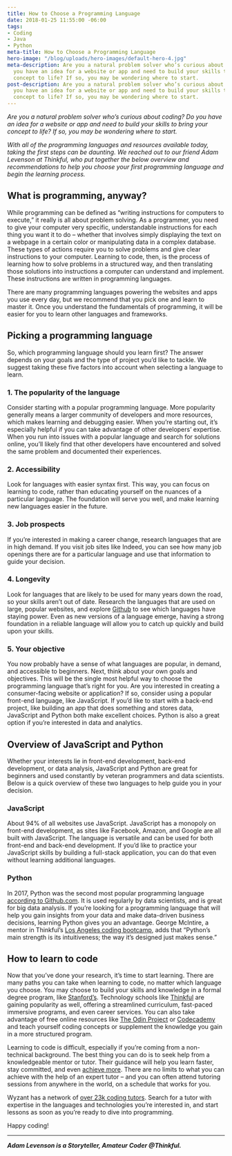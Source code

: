 ```yaml
---
title: How to Choose a Programming Language
date: 2018-01-25 11:55:00 -06:00
tags:
- Coding
- Java
- Python
meta-title: How to Choose a Programming Language
hero-image: "/blog/uploads/hero-images/default-hero-4.jpg"
meta-description: Are you a natural problem solver who’s curious about coding? Do
  you have an idea for a website or app and need to build your skills to bring your
  concept to life? If so, you may be wondering where to start.
post-description: Are you a natural problem solver who’s curious about coding? Do
  you have an idea for a website or app and need to build your skills to bring your
  concept to life? If so, you may be wondering where to start.
---
```


*Are you a natural problem solver who’s curious about coding? Do you have an idea for a website or app and need to build your skills to bring your concept to life? If so, you may be wondering where to start.*

*With all of the programming languages and resources available today, taking the first steps can be daunting. We reached out to our friend Adam Levenson at Thinkful, who put together the below overview and recommendations to help you choose your first programming language and begin the learning process.*

## What is programming, anyway?

While programming can be defined as “writing instructions for computers to execute,” it really is all about problem solving.  As a programmer, you need to give your computer very specific, understandable instructions for each thing you want it to do – whether that involves simply displaying the text on a webpage in a certain color or manipulating data in a complex database. These types of actions require you to solve problems and give clear instructions to your computer. Learning to code, then, is the process of learning how to solve problems in a structured way, and then translating those solutions into instructions a computer can understand and implement. These instructions are written in programming languages.

There are many programming languages powering the websites and apps you use every day, but we recommend that you pick one and learn to master it. Once you understand the fundamentals of programming, it will be easier for you to learn other languages and frameworks.

## Picking a programming language

So, which programming language should you learn first? The answer depends on your goals and the type of project you’d like to tackle. We suggest taking these five factors into account when selecting a language to learn.

### 1. The popularity of the language

Consider starting with a popular programming language. More popularity generally means a larger community of developers and more resources, which makes learning and debugging easier. When you’re starting out, it’s especially helpful if you can take advantage of other developers’ expertise. When you run into issues with a popular language and search for solutions online, you’ll likely find that other developers have encountered and solved the same problem and documented their experiences.

### 2. Accessibility

Look for languages with easier syntax first. This way, you can focus on learning to code, rather than educating yourself on the nuances of a particular language. The foundation will serve you well, and make learning new languages easier in the future.

### 3. Job prospects

If you’re interested in making a career change, research languages that are in high demand. If you visit job sites like Indeed, you can see how many job openings there are for a particular language and use that information to guide your decision.

### 4. Longevity

Look for languages that are likely to be used for many years down the road, so your skills aren’t out of date. Research the languages that are used on large, popular websites, and explore [Github](https://github.com/) to see which languages have staying power. Even as new versions of a language emerge, having a strong foundation in a reliable language will allow you to catch up quickly and build upon your skills.

### 5. Your objective

You now probably have a sense of what languages are popular, in demand, and accessible to beginners. Next, think about your own goals and objectives.  This will be the single most helpful way to choose the programming language that’s right for you. Are you interested in creating a consumer-facing website or application? If so, consider using a popular front-end language, like JavaScript. If you’d like to start with a back-end project, like building an app that does something and stores data, JavaScript and Python both make excellent choices. Python is also a great option if you’re interested in data and analytics.

## Overview of JavaScript and Python

Whether your interests lie in front-end development, back-end development, or data analysis, JavaScript and Python are great for beginners and used constantly by veteran programmers and data scientists. Below is a quick overview of these two languages to help guide you in your decision.

### JavaScript

About 94% of all websites use JavaScript. JavaScript has a monopoly on front-end development, as sites like Facebook, Amazon, and Google are all built with JavaScript. The language is versatile and can be used for both front-end and back-end development. If you’d like to practice your JavaScript skills by building a full-stack application, you can do that even without learning additional languages.

### Python

In 2017, Python was the second most popular programming language [according to Github.com](https://octoverse.github.com/). It is used regularly by data scientists, and is great for big data analysis. If you’re looking for a programming language that will help you gain insights from your data and make data-driven business decisions, learning Python gives you an advantage. George McIntire, a mentor in Thinkful’s [Los Angeles coding bootcamp](https://www.thinkful.com/bootcamp/los-angeles/), adds that “Python’s main strength is its intuitiveness; the way it’s designed just makes sense.”

## How to learn to code

Now that you’ve done your research, it’s time to start learning. There are many paths you can take when learning to code, no matter which language you choose. You may choose to build your skills and knowledge in a formal degree program, like [Stanford’s](https://scpd.stanford.edu/public/category/courseCategoryCertificateProfile.do?method=load&certificateId=1240861). Technology schools like [Thinkful](https://www.thinkful.com/) are gaining popularity as well, offering a streamlined curriculum, fast-paced immersive programs, and even career services. You can also take advantage of free online resources like [The Odin Project](https://www.theodinproject.com/) or [Codecademy](https://www.codecademy.com/) and teach yourself coding concepts or supplement the knowledge you gain in a more structured program.

Learning to code is difficult, especially if you’re coming from a non-technical background. The best thing you can do is to seek help from a knowledgeable mentor or tutor. Their guidance will help you learn faster, stay committed, and even [achieve more](https://en.wikipedia.org/wiki/Bloom%27s_2_Sigma_Problem). There are no limits to what you can achieve with the help of an expert tutor – and you can often attend tutoring sessions from anywhere in the world, on a schedule that works for you.

Wyzant has a network of [over 23k coding tutors](https://www.wyzant.com/coding_tutors.aspx). Search for a tutor with expertise in the languages and technologies you’re interested in, and start lessons as soon as you’re ready to dive into programming. 

Happy coding!

---

***Adam Levenson is a Storyteller, Amateur Coder @Thinkful.***